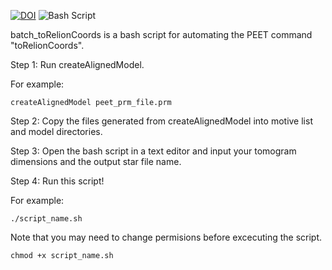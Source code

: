 [![DOI](https://img.shields.io/badge/DOI-10.1038%2Fs41586--024--07680--x-blue)](https://doi.org/10.1038/s41586-024-07680-x)
![Bash Script](https://img.shields.io/badge/script-bash-1f425f)

batch_toRelionCoords is a bash script for automating the PEET command "toRelionCoords".

Step 1: Run createAlignedModel.

For example:

```createAlignedModel peet_prm_file.prm```

Step 2: Copy the files generated from createAlignedModel into motive list and model directories.

Step 3: Open the bash script in a text editor and input your tomogram dimensions and the output star file name.

Step 4: Run this script!

For example: 

```./script_name.sh```

Note that you may need to change permisions before excecuting the script.

```chmod +x script_name.sh```
